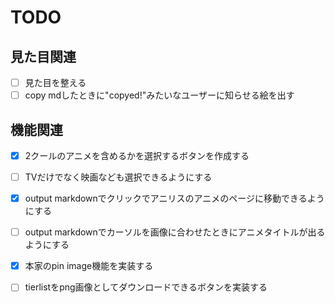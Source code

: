 # TODO

## 見た目関連
-  [ ] 見た目を整える
-  [ ] copy mdしたときに"copyed!"みたいなユーザーに知らせる絵を出す

## 機能関連
-  [x] 2クールのアニメを含めるかを選択するボタンを作成する
-  [ ] TVだけでなく映画なども選択できるようにする
-  [x] output markdownでクリックでアニリスのアニメのページに移動できるようにする
-  [ ] output markdownでカーソルを画像に合わせたときにアニメタイトルが出るようにする
-  [x] 本家のpin image機能を実装する
-  [ ] tierlistをpng画像としてダウンロードできるボタンを実装する

